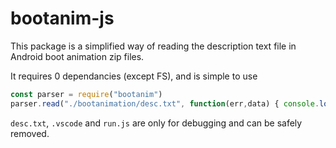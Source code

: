 # bootanim-js

This package is a simplified way of reading the description text file in Android boot animation zip files.

It requires 0 dependancies (except FS), and is simple to use

```js
const parser = require("bootanim")
parser.read("./bootanimation/desc.txt", function(err,data) { console.log(err,data)})
```

`desc.txt`, `.vscode` and `run.js` are only for debugging and can be safely removed.
